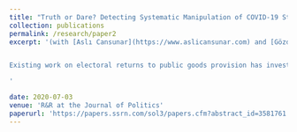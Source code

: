 ```yaml
---
title: "Truth or Dare? Detecting Systematic Manipulation of COVID-19 Statistics"
collection: publications
permalink: /research/paper2
excerpt: '(with [Aslı Cansunar](https://www.aslicansunar.com) and [Gözde Çörekçioğlu](https://www.gozdecorekcioglu.com)), *R&R at the Journal of Politics*


Existing work on electoral returns to public goods provision has investigated changes in government expenditure aggregated at levels that do not have any bearing on geographical access. In this paper, we focus on the political economy of the catchment areas of public services. Rather than investigating the binary relationship between public goods provision and electoral returns within formally drawn borders, we ask whether decreases in walking time to a public service attract votes for the incumbent. Leveraging the Family Medicine Reform in Turkey, which gave rise to an exogenous variation in voter proximity to the free health clinics in Istanbul, we find that communities whose walking distance to the closest clinic decreased voted significantly more for the AKP, the incumbent, between 2011 and 2015. We also show that poorer and healthcare dependent communities were more responsive to improvements in spatial accessibility to the local clinics.

'

date: 2020-07-03
venue: 'R&R at the Journal of Politics'
paperurl: 'https://papers.ssrn.com/sol3/papers.cfm?abstract_id=3581761'
---
```


